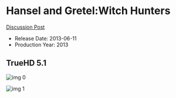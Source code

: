 # Hansel and Gretel:Witch Hunters

[Discussion Post](https://www.avsforum.com/threads/bass-eq-for-filtered-movies.2995212/post-56921006)

* Release Date: 2013-06-11
* Production Year: 2013

## TrueHD 5.1

![img 0](https://i.imgur.com/BsDWkWK.jpg)

![img 1](https://i.imgur.com/KUCeTiw.jpg)

